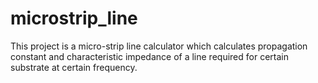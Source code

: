 # microstrip_line
This project is a micro-strip line calculator which calculates propagation constant and characteristic impedance of a line required for certain substrate at certain frequency.
